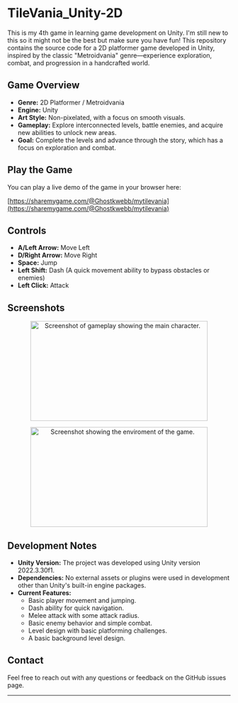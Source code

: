 # TileVania_Unity-2D

This is my 4th game in learning game development on Unity. I'm still new to this so it might not be the best but make sure you have fun!
This repository contains the source code for a 2D platformer game developed in Unity, inspired by the classic "Metroidvania" genre—experience exploration, combat, and progression in a handcrafted world.

## Game Overview

*   **Genre:** 2D Platformer / Metroidvania
*   **Engine:** Unity
*   **Art Style:** Non-pixelated, with a focus on smooth visuals.
*   **Gameplay:** Explore interconnected levels, battle enemies, and acquire new abilities to unlock new areas.
*   **Goal:** Complete the levels and advance through the story, which has a focus on exploration and combat.

## Play the Game

You can play a live demo of the game in your browser here:

[https://sharemygame.com/@Ghostkwebb/mytilevania](https://sharemygame.com/@Ghostkwebb/mytilevania)

## Controls

*   **A/Left Arrow:** Move Left
*   **D/Right Arrow:** Move Right
*   **Space:** Jump
*   **Left Shift:** Dash (A quick movement ability to bypass obstacles or enemies)
*   **Left Click:** Attack

## Screenshots

<p align="center">
<img alt="Screenshot of gameplay showing the main character." src="https://github.com/user-attachments/assets/2b5a9fc9-f3a4-4308-ac3d-952ec6e4d916" width="400" height="225"/>
</p>

<p align="center">
<img alt="Screenshot showing the enviroment of the game." src="https://github.com/user-attachments/assets/924be064-228a-4829-9040-448945dabb7d" width="400" height="225"/>
</p>

## Development Notes

*   **Unity Version:** The project was developed using Unity version 2022.3.30f1.
*   **Dependencies:** No external assets or plugins were used in development other than Unity's built-in engine packages.
*   **Current Features:**
    *   Basic player movement and jumping.
    *   Dash ability for quick navigation.
    *   Melee attack with some attack radius.
    *   Basic enemy behavior and simple combat.
    *   Level design with basic platforming challenges.
    *   A basic background level design.

## Contact

Feel free to reach out with any questions or feedback on the GitHub issues page.

---
